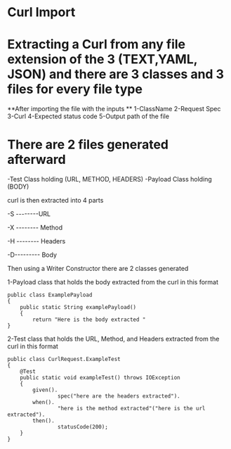 # Curl Import
# Extracting a Curl from any file extension of the 3 (TEXT,YAML, JSON) and there are 3 classes and 3 files for every file type 
**After importing the file with the inputs 
**
1-ClassName
2-Request Spec
3-Curl 
4-Expected status code 
5-Output path of the file   

# There are 2 files generated afterward 
  -Test Class holding (URL, METHOD, HEADERS) 
  -Payload Class holding (BODY)

curl is then extracted into 4 parts 

-S --------URL

-X -------- Method 

-H -------- Headers 

-D--------- Body 


Then using a Writer Constructor there are 2 classes generated 

1-Payload class that holds the body extracted from the curl in this format
```
public class ExamplePayload
{
    public static String examplePayload()
    {
        return "Here is the body extracted "
}
```
2-Test class that holds the URL, Method, and Headers extracted from the curl in this format
```
public class CurlRequest.ExampleTest
{
    @Test
    public static void exampleTest() throws IOException
    {
        given().
                spec("here are the headers extracted").
        when().
                "here is the method extracted"("here is the url extracted").
        then().
                statusCode(200);
    }
}
```

